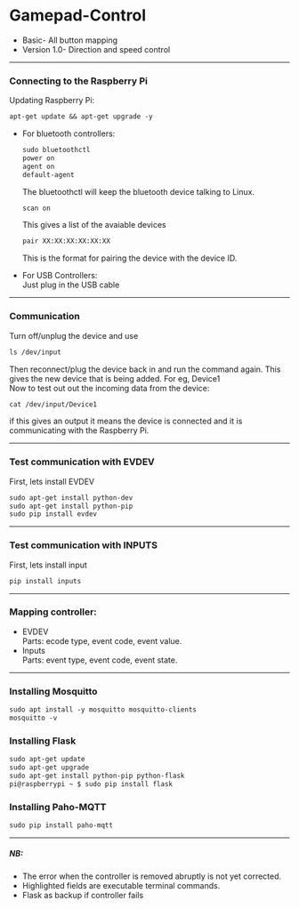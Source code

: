 # Gamepad-Control

* Basic- All button mapping 
* Version 1.0- Direction and speed control
________________________________________________________________________

### Connecting to the Raspberry Pi
Updating Raspberry Pi:
``` diff
apt-get update && apt-get upgrade -y
```

* For bluetooth controllers: 
  ``` diff
  sudo bluetoothctl
  power on
  agent on
  default-agent
  ```
  The bluetoothctl will keep the bluetooth device talking to Linux.
  ``` diff
  scan on
  ```
  This gives a list of the avaiable devices
  ``` diff
  pair XX:XX:XX:XX:XX:XX
  ```
  This is the format for pairing the device with the device ID.

* For USB Controllers:
  <br /> Just plug in the USB cable
_________________________________________________________________________

### Communication
Turn off/unplug the device and use
``` diff
ls /dev/input
```
Then reconnect/plug the device back in and run the command again.
This gives the new device that is being added. For eg, Device1
<br /> Now to test out out the incoming data from the device:
``` diff
cat /dev/input/Device1
```
if this gives an output it means the device is connected and it is communicating with the Raspberry Pi.
__________________________________________________________________________

### Test communication with EVDEV
First, lets install EVDEV
``` diff
sudo apt-get install python-dev
sudo apt-get install python-pip
sudo pip install evdev
```
__________________________________________________________________________

### Test communication with INPUTS
First, lets install input
``` diff
pip install inputs
```
__________________________________________________________________________

### Mapping controller:
* EVDEV
<br /> Parts: ecode type, event code, event value.
* Inputs
<br /> Parts: event type, event code, event state.
___________________________________________________________________________

### Installing Mosquitto
``` diff
sudo apt install -y mosquitto mosquitto-clients
mosquitto -v
```
### Installing Flask
``` diff
sudo apt-get update
sudo apt-get upgrade
sudo apt-get install python-pip python-flask
pi@raspberrypi ~ $ sudo pip install flask
```
### Installing Paho-MQTT
``` diff
sudo pip install paho-mqtt
```
___________________________________________________________________________




##### NB: 
* The error when the controller is removed abruptly is not yet corrected.
* Highlighted fields are executable terminal commands.
* Flask as backup if controller fails





